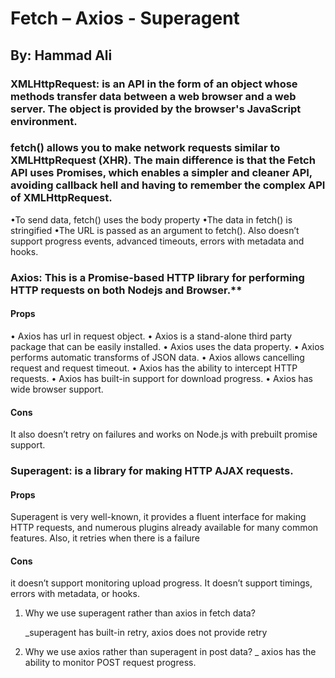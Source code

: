 # Fetch – Axios - Superagent
## By: Hammad Ali 

### XMLHttpRequest: is an API in the form of an object whose methods transfer data between a web browser and a web server. The object is provided by the browser's JavaScript environment.

### fetch() allows you to make network requests similar to XMLHttpRequest (XHR). The main difference is that the Fetch API uses Promises, which enables a simpler and cleaner API, avoiding callback hell and having to remember the complex API of XMLHttpRequest.

•To send data, fetch() uses the body property 
•The data in fetch() is stringified 
•The URL is passed as an argument to fetch().
Also doesn’t support progress events, advanced timeouts, errors with metadata and hooks.


### Axios: This is a Promise-based HTTP library for performing HTTP requests on both Nodejs and Browser.**

#### Props
•	Axios has url in request object.
•	Axios is a stand-alone third party package that can be easily installed. 
•	Axios uses the data property. 
•	Axios performs automatic transforms of JSON data.
•	Axios allows cancelling request and request timeout. 
•	Axios has the ability to intercept HTTP requests.
•	Axios has built-in support for download progress. 
•	Axios has wide browser support.
#### Cons
It also doesn’t retry on failures and works on Node.js with prebuilt promise support. 

### Superagent: is a library for making HTTP AJAX requests.
#### Props
Superagent is very well-known, it provides a fluent interface for making HTTP requests, and numerous plugins already available for many common features.
Also, it retries when there is a failure
#### Cons	
it doesn’t support monitoring upload progress.
It doesn’t support timings, errors with metadata, or hooks.



1)	Why we use superagent rather than axios in fetch data?

     _superagent has built-in retry, axios does not provide retry
2)	Why we use axios rather than superagent in post data?
 _ axios has the ability to monitor POST request progress.






